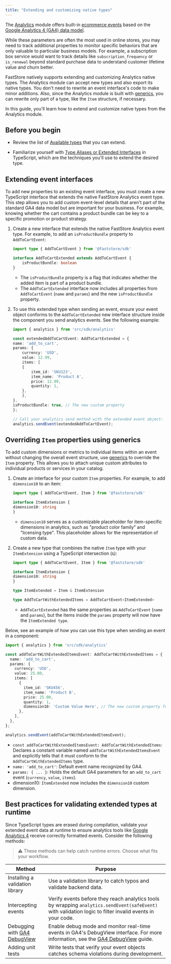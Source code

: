 ```yaml
---
title: "Extending and customizing native types"
---
```


The [Analytics](https://developers.vtex.com/docs/guides/faststore/analytics-overview) module offers built-in [ecommerce events](https://support.google.com/analytics/answer/14434488?hl=en) based on the [Google Analytics 4 (GA4) data model](https://developers.google.com/analytics/devguides/collection/ga4/reference/events).

While these parameters are often the most used in online stores, you may need to track additional properties to monitor specific behaviors that are only valuable to particular business models. For example, a subscription box service would want to track details like `subscription_frequency` or `is_renewal` beyond standard purchase data to understand customer lifetime value and churn better.

FastStore natively supports extending and customizing Analytics native types. The Analytics module can accept new types and also export its native types. You don't need to rewrite an event interface's code to make minor additions. Also, since the Analytics module is built with [generics](https://www.typescriptlang.org/docs/handbook/2/generics.html), you can rewrite only part of a type, like the `Item` structure,  if necessary.

In this guide, you'll learn how to extend and customize native types from the Analytics module.

## Before you begin

- Review the list of [Available types](https://developers.vtex.com/docs/guides/faststore/analytics-overview#list-of-native-event-types) that you can extend.

- Familiarize yourself with [Type Aliases or Extended Interfaces](https://www.typescriptlang.org/docs/handbook/2/everyday-types.html#differences-between-type-aliases-and-interfaces) in TypeScript, which are the techniques you'll use to extend the desired type.

## Extending event interfaces

To add new properties to an existing event interface, you must create a new TypeScript interface that extends the native FastStore Analytics event type. This step allows you to add custom event-level details that aren't part of the standard GA4 data model but are important for your business. For example, knowing whether the cart contains a product bundle can be key to a specific promotion or product strategy.

1. Create a new interface that extends the native FastStore Analytics event type. For example, to add an `isProductBundle` property to `AddToCartEvent`:

    ```ts
    import type { AddToCartEvent } from '@faststore/sdk'

    interface AddToCartExtended extends AddToCartEvent {
        isProductBundle: boolean
    }
    ```

   - The `isProductBundle` property is a flag that indicates whether the added item is part of a product bundle.
   - The `AddToCartExtended` interface now includes all properties from `AddToCartEvent` (`name` and `params`) and the new `isProductBundle` property.

2. To use this extended type when sending an event, ensure your event object conforms to the `AddToCartExtended` new interface structure inside the component you send analytics events. See the following example:

    ```ts
    import { analytics } from 'src/sdk/analytics'

    const extendedAddToCartEvent: AddToCartExtended = {
    name: 'add_to_cart',
    params: {
        currency: 'USD',
        value: 12.99,
        items: [
        {
            item_id: 'SKU123',
            item_name: 'Product A',
            price: 12.99,
            quantity: 1,
        },
        ],
    },
    isProductBundle: true, // The new custom property
    };

    // Call your analytics send method with the extended event object:
    analytics.sendEvent(extendedAddToCartEvent);
    ```

## Overriding `Item` properties using generics

To add custom dimensions or metrics to individual items within an event without changing the overall event structure, use [generics](https://www.typescriptlang.org/docs/handbook/2/generics.html) to override the `Item` property. This allows you to attach unique custom attributes to individual products or services in your catalog.

1. Create an interface for your custom `Item` properties. For example, to add `dimension10` to an item:

    ```ts
    import type { AddToCartEvent, Item } from '@faststore/sdk'

    interface ItemExtension {
    dimension10: string
    }
    ```

    - `dimension10` serves as a customizable placeholder for item-specific dimensions in analytics, such as "product color family" and "licensing type". This placeholder allows for the representation of custom data.

2. Create a new type that combines the native `Item` type with your `ItemExtension` using a TypeScript intersection (`&`):

    ```ts mark=7,8,9
    import type { AddToCartEvent, Item } from '@faststore/sdk'

    interface ItemExtension {
    dimension10: string
    }

    type ItemExtended = Item & ItemExtension

    type AddToCartWithExtendedItems = AddToCartEvent<ItemExtended>
    ```

    - `AddToCartExtended` has the same properties as `AddToCartEvent` (`name` and `params`), but the items inside the `params` property will now have the `ItemExtended type`.

Below, see an example of how you can use this type when sending an event in a component:

```ts
import { analytics } from 'src/sdk/analytics'

const addToCartWithExtendedItemsEvent: AddToCartWithExtendedItems = {
  name: 'add_to_cart',
  params: {
    currency: 'USD',
    value: 25.00,
    items: [
      {
        item_id: 'SKU456',
        item_name: 'Product B',
        price: 25.00,
        quantity: 1,
        dimension10: 'Custom Value Here', // The new custom property for the item
      },
    ],
  },
};

analytics.sendEvent(addToCartWithExtendedItemsEvent);
```

- `const addToCartWithExtendedItemsEvent: AddToCartWithExtendedItems`: Declares a constant variable named `addToCartWithExtendedItemsEvent` and explicitly tells that it must conform to the `AddToCartWithExtendedItems` type.
- `name: 'add_to_cart'`: Default event name recognized by GA4.
- `params: { ... }`: Holds the default GA4 parameters for an `add_to_cart` event (`currency`, `value`, `items`).
- dimension10: `ItemExtended` now includes the `dimension10` custom dimension.

## Best practices for validating extended types at runtime

Since TypeScript types are erased during compilation, validate your extended event data at runtime to ensure analytics tools like [Google Analytics 4](https://support.google.com/analytics/topic/14089939?hl=en&ref_topic=14090456&sjid=1384409646416570899-SA) receive correctly formatted events. Consider the following methods:

> ⚠️ These methods can help catch runtime errors. Choose what fits your workflow.

| **Method** | **Purpose** |
| --------- | ------------ |
| Installing a validation library | Use a validation library to catch typos and validate backend data. |
| Intercepting events | Verify events before they reach analytics tools by wrapping `analytics.sendEvent(safeEvent)` with validation logic to filter invalid events in your code. |
| Debugging with [GA4 DebugView](https://support.google.com/analytics/answer/7201382?hl=en#zippy=) | Enable debug mode and monitor real-time events in GA4's DebugView interface. For more information, see the [GA4 DebugView](https://support.google.com/analytics/answer/7201382?hl=en#zippy=) guide. |
| Adding unit tests | Write tests that verify your event objects catches schema violations during development. |
